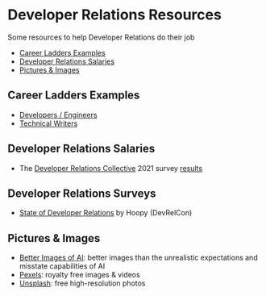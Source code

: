 # Developer Relations Resources

Some resources to help Developer Relations do their job

- [Career Ladders Examples](#career-ladders-examples)
- [Developer Relations Salaries](#developer-relations-salaries)
- [Pictures & Images](#pictures--images)

## Career Ladders Examples
- [Developers / Engineers](https://career-ladders.dev/engineering/)
- [Technical Writers](https://career-ladders.dev/docs/)

## Developer Relations Salaries
- The [Developer Relations Collective](https://devrelcollective.fun/) 2021 survey [results](https://dev.to/bffjossy/2021-devrel-salary-survey-results-table-of-contents-43fe)

## Developer Relations Surveys
- [State of Developer Relations](https://www.stateofdeveloperrelations.com/) by Hoopy (DevRelCon)

## Pictures & Images
- [Better Images of AI](https://betterimagesofai.org/images): better images than the unrealistic expectations and misstate capabilities of AI
- [Pexels](https://www.pexels.com/): royalty free images & videos
- [Unsplash](https://unsplash.com): free high-resolution photos
